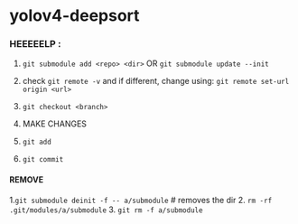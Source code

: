 # yolov4-deepsort
### HEEEEELP : 

1.
	```git submodule add <repo> <dir>```
						OR
	```git submodule update --init```

3. check ```git remote -v``` and if different, change using: ```git remote set-url origin <url>```
5. ```git checkout <branch>```
6. MAKE CHANGES
7. ```git add```
8. ```git commit```


#### REMOVE
1.`git submodule deinit -f -- a/submodule`    # removes the dir
2. `rm -rf .git/modules/a/submodule`
3. `git rm -f a/submodule`